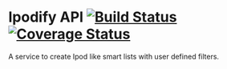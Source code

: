 # Ipodify API [![Build Status](https://travis-ci.org/pablerass/ipodify-api.svg?branch=master)](https://travis-ci.org/pablerass/ipodify-api) [![Coverage Status](https://coveralls.io/repos/github/pablerass/ipodify-api/badge.svg?branch=master)](https://coveralls.io/github/pablerass/ipodify-api?branch=master)

A service to create Ipod like smart lists with user defined filters.